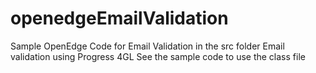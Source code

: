 # openedgeEmailValidation
Sample OpenEdge Code for Email Validation in the src folder
Email validation using Progress 4GL
See the sample code to use the class file
